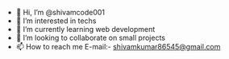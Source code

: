 - 👋 Hi, I’m @shivamcode001
- 👀 I’m interested in techs
- 🌱 I’m currently learning web development
- 💞️ I’m looking to collaborate on small projects
- 📫 How to reach me E-mail:- shivamkumar86545@gmail.com

<!---
shivamcode001/shivamcode001 is a ✨ special ✨ repository because its `README.md` (this file) appears on your GitHub profile.
You can click the Preview link to take a look at your changes.
--->
